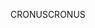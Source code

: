 <span data-ttu-id="fe93d-101">CRONUS</span><span class="sxs-lookup"><span data-stu-id="fe93d-101">CRONUS</span></span>